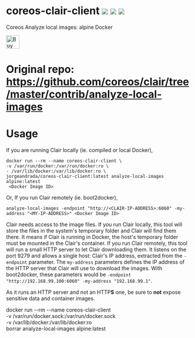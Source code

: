 # coreos-clair-client [![](https://images.microbadger.com/badges/version/jorgeandrada/coreos-clair-client:latest.svg)](https://microbadger.com/images/jorgeandrada/coreos-clair-client:latest "Get your own version badge on microbadger.com") [![](https://images.microbadger.com/badges/image/jorgeandrada/coreos-clair-client:latest.svg)](https://microbadger.com/images/jorgeandrada/coreos-clair-client:latest "Get your own image badge on microbadger.com") [![](https://images.microbadger.com/badges/commit/jorgeandrada/coreos-clair-client:latest.svg)](https://microbadger.com/images/jorgeandrada/coreos-clair-client:latest "Get your own commit badge on microbadger.com")

Coreos Analyze local images: alpine Docker

<a href='https://ko-fi.com/A417UXC' target='_blank'><img height='36' style='border:0px;height:36px;' src='https://az743702.vo.msecnd.net/cdn/kofi2.png?v=0' border='0' alt='Buy Me a Coffee at ko-fi.com' /></a>


# Original repo: https://github.com/coreos/clair/tree/master/contrib/analyze-local-images


# Usage

If you are running Clair locally (ie. compiled or local Docker),

```
docker run --rm --name coreos-clair-client \
-v /var/run/docker:/var/run/docker:ro \
- /var/lib/docker:/var/lib/docker:ro \
jorgeandrada/coreos-clair-client:latest analyze-local-images alpine:latest
 <Docker Image ID>
```

Or, If you run Clair remotely (ie. boot2docker),

```
analyze-local-images -endpoint "http://<CLAIR-IP-ADDRESS>:6060" -my-address "<MY-IP-ADDRESS>" <Docker Image ID>
```

Clair needs access to the image files. If you run Clair locally, this tool will store the files in the system's temporary folder and Clair will find them there. It means if Clair is running in Docker, the host's temporary folder must be mounted in the Clair's container. If you run Clair remotely, this tool will run a small HTTP server to let Clair downloading them. It listens on the port 9279 and allows a single host: Clair's IP address, extracted from the `-endpoint` parameter. The `my-address` parameters defines the IP address of the HTTP server that Clair will use to download the images. With boot2docker, these parameters would be `-endpoint "http://192.168.99.100:6060" -my-address "192.168.99.1"`.

As it runs an HTTP server and not an HTTP**S** one, be sure to **not** expose sensitive data and container images.


docker run --rm --name coreos-clair-client \
-v /var/run/docker.sock:/var/run/docker.sock \
-v /var/lib/docker:/var/lib/docker:ro \
borrar analyze-local-images alpine:latest
